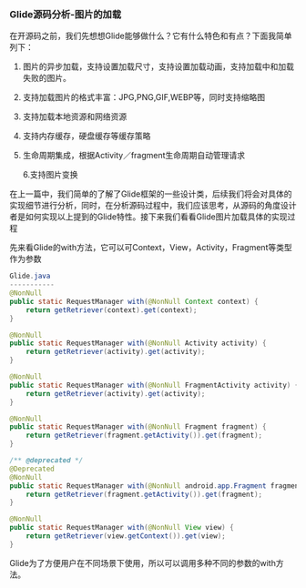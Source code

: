 ### Glide源码分析-图片的加载

在开源码之前，我们先想想Glide能够做什么？它有什么特色和有点？下面我简单列下：

1. 图片的异步加载，支持设置加载尺寸，支持设置加载动画，支持加载中和加载失败的图片。
2. 支持加载图片的格式丰富：JPG,PNG,GIF,WEBP等，同时支持缩略图
3. 支持加载本地资源和网络资源
4. 支持内存缓存，硬盘缓存等缓存策略
5. 生命周期集成，根据Activity／fragment生命周期自动管理请求

   6.支持图片变换

在上一篇中，我们简单的了解了Glide框架的一些设计类，后续我们将会对具体的实现细节进行分析，同时，在分析源码过程中，我们应该思考，从源码的角度设计者是如何实现以上提到的Glide特性。接下来我们看看Glide图片加载具体的实现过程

先来看Glide的with方法，它可以可Context，View，Activity，Fragment等类型作为参数

```java
Glide.java
-----------    
@NonNull
public static RequestManager with(@NonNull Context context) {
    return getRetriever(context).get(context);
}

@NonNull
public static RequestManager with(@NonNull Activity activity) {
    return getRetriever(activity).get(activity);
}

@NonNull
public static RequestManager with(@NonNull FragmentActivity activity) {
    return getRetriever(activity).get(activity);
}

@NonNull
public static RequestManager with(@NonNull Fragment fragment) {
    return getRetriever(fragment.getActivity()).get(fragment);
}

/** @deprecated */
@Deprecated
@NonNull
public static RequestManager with(@NonNull android.app.Fragment fragment) {
    return getRetriever(fragment.getActivity()).get(fragment);
}

@NonNull
public static RequestManager with(@NonNull View view) {
    return getRetriever(view.getContext()).get(view);
}
```

Glide为了方便用户在不同场景下使用，所以可以调用多种不同的参数的with方法。



